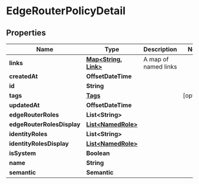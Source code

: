 

# EdgeRouterPolicyDetail


## Properties

| Name | Type | Description | Notes |
|------------ | ------------- | ------------- | -------------|
|**links** | [**Map&lt;String, Link&gt;**](Link.md) | A map of named links |  |
|**createdAt** | **OffsetDateTime** |  |  |
|**id** | **String** |  |  |
|**tags** | [**Tags**](Tags.md) |  |  [optional] |
|**updatedAt** | **OffsetDateTime** |  |  |
|**edgeRouterRoles** | **List&lt;String&gt;** |  |  |
|**edgeRouterRolesDisplay** | [**List&lt;NamedRole&gt;**](NamedRole.md) |  |  |
|**identityRoles** | **List&lt;String&gt;** |  |  |
|**identityRolesDisplay** | [**List&lt;NamedRole&gt;**](NamedRole.md) |  |  |
|**isSystem** | **Boolean** |  |  |
|**name** | **String** |  |  |
|**semantic** | **Semantic** |  |  |



